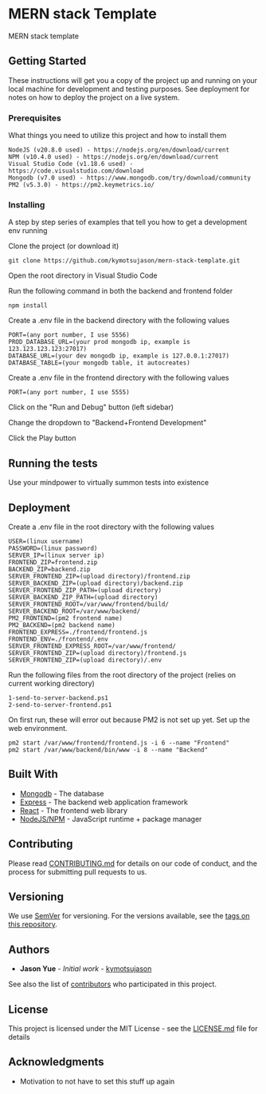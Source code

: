 # MERN stack Template
MERN stack template

## Getting Started

These instructions will get you a copy of the project up and running on your local machine for development and testing purposes. See deployment for notes on how to deploy the project on a live system.

### Prerequisites

What things you need to utilize this project and how to install them

```
NodeJS (v20.8.0 used) - https://nodejs.org/en/download/current
NPM (v10.4.0 used) - https://nodejs.org/en/download/current
Visual Studio Code (v1.18.6 used) - https://code.visualstudio.com/download
Mongodb (v7.0 used) - https://www.mongodb.com/try/download/community
PM2 (v5.3.0) - https://pm2.keymetrics.io/
```

### Installing

A step by step series of examples that tell you how to get a development env running

Clone the project (or download it)

```
git clone https://github.com/kymotsujason/mern-stack-template.git
```

Open the root directory in Visual Studio Code

Run the following command in both the backend and frontend folder

```
npm install
```

Create a .env file in the backend directory with the following values

```
PORT=(any port number, I use 5556)
PROD_DATABASE_URL=(your prod mongodb ip, example is 123.123.123.123:27017)
DATABASE_URL=(your dev mongodb ip, example is 127.0.0.1:27017)
DATABASE_TABLE=(your mongodb table, it autocreates)
```

Create a .env file in the frontend directory with the following values

```
PORT=(any port number, I use 5555)
```

Click on the "Run and Debug" button (left sidebar)

Change the dropdown to "Backend+Frontend Development"

Click the Play button

## Running the tests

Use your mindpower to virtually summon tests into existence

## Deployment

Create a .env file in the root directory with the following values

```
USER=(linux username)
PASSWORD=(linux password)
SERVER_IP=(linux server ip)
FRONTEND_ZIP=frontend.zip
BACKEND_ZIP=backend.zip
SERVER_FRONTEND_ZIP=(upload directory)/frontend.zip
SERVER_BACKEND_ZIP=(upload directory)/backend.zip
SERVER_FRONTEND_ZIP_PATH=(upload directory)
SERVER_BACKEND_ZIP_PATH=(upload directory)
SERVER_FRONTEND_ROOT=/var/www/frontend/build/
SERVER_BACKEND_ROOT=/var/www/backend/
PM2_FRONTEND=(pm2 frontend name)
PM2_BACKEND=(pm2 backend name)
FRONTEND_EXPRESS=./frontend/frontend.js
FRONTEND_ENV=./frontend/.env
SERVER_FRONTEND_EXPRESS_ROOT=/var/www/frontend/
SERVER_FRONTEND_ZIP=(upload directory)/frontend.js
SERVER_FRONTEND_ZIP=(upload directory)/.env
```

Run the following files from the root directory of the project (relies on current working directory)

```
1-send-to-server-backend.ps1
2-send-to-server-frontend.ps1
```

On first run, these will error out because PM2 is not set up yet. Set up the web environment.

```
pm2 start /var/www/frontend/frontend.js -i 6 --name "Frontend"
pm2 start /var/www/backend/bin/www -i 8 --name "Backend"
```

## Built With

* [Mongodb](https://www.mongodb.com/) - The database
* [Express](https://expressjs.com/) - The backend web application framework
* [React](https://react.dev/) - The frontend web library
* [NodeJS/NPM](https://nodejs.org/en/download/current) - JavaScript runtime + package manager

## Contributing

Please read [CONTRIBUTING.md](CONTRIBUTING.md) for details on our code of conduct, and the process for submitting pull requests to us.

## Versioning

We use [SemVer](http://semver.org/) for versioning. For the versions available, see the [tags on this repository](https://github.com/kymotsujason/mern-stack-template/tags). 

## Authors

* **Jason Yue** - *Initial work* - [kymotsujason](https://github.com/kymotsujason)

See also the list of [contributors](https://github.com/kymotsujason/mern-stack-template/contributors) who participated in this project.

## License

This project is licensed under the MIT License - see the [LICENSE.md](LICENSE.md) file for details

## Acknowledgments

* Motivation to not have to set this stuff up again

